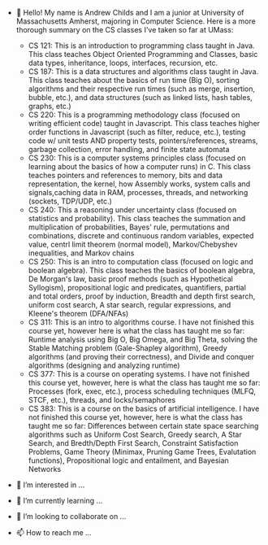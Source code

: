 - 👋 Hello! My name is Andrew Childs and I am a junior at University of Massachusetts Amherst, majoring in Computer Science. Here is a more thorough
  summary on the CS classes I've taken so far at UMass:
    - CS 121: This is an introduction to programming class taught in Java. This class teaches Object Oriented Programming and Classes, basic
      data types, inheritance, loops, interfaces, recursion, etc.
    - CS 187: This is a data structures and algorithms class taught in Java. This class teaches about the basics of run time (Big O), sorting 
      algorithms and their respective run times (such as merge, insertion, bubble, etc.), and data structures (such as linked lists, hash tables,
      graphs, etc.)
    - CS 220: This is a programming methodology class (focused on writing efficient code) taught in Javascript. This class teaches higher order
      functions in Javascript (such as filter, reduce, etc.), testing code w/ unit tests AND property tests, pointers/references, streams, garbage 
      collection, error handling, and finite state automata
    - CS 230: This is a computer systems principles class (focused on learning about the basics of how a computer runs) in C. This class teaches
      pointers and references to memory, bits and data representation, the kernel, how Assembly works, system calls and signals,caching data in RAM, 
      processes, threads, and networking (sockets, TDP/UDP, etc.)
    - CS 240: This a reasoning under uncertainty class (focused on statistics and probability). This class teaches the summation and
      multiplication of probabilities, Bayes' rule, permutations and combinations, discrete and continuous random variables, expected value, 
      centrl limit theorem (normal model), Markov/Chebyshev inequalities, and Markov chains
    - CS 250: This is an intro to computation class (focused on logic and boolean algebra). This class teaches the basics of boolean algebra, 
      De Morgan's law, basic proof methods (such as Hypothetical Syllogism), propositional logic and predicates, quantifiers, partial and total orders,
      proof by induction, Breadth and depth first search, uniform cost search, A star search, regular expressions, and Kleene's theorem (DFA/NFAs)
    - CS 311: This is an intro to algorithms course. I have not finished this course yet, however here is what the class has taught me so far: Runtime
      analysis using Big O, Big Omega, and Big Theta, solving the Stable Matching problem (Gale-Shapley algorithm), Greedy algorithms (and proving
      their correctness), and Divide and conquer algorithms (designing and analyzing runtime)
    - CS 377: This is a course on operating systems. I have not finished this course yet, however, here is what the class has taught me so far: Processes
      (fork, exec, etc.), process scheduling techniques (MLFQ, STCF, etc.), threads, and locks/semaphores
    - CS 383: This is a course on the basics of artificial intelligence. I have not finished this course yet, however, here is what the class has taught
      me so far: Differences between certain state space searching algorithms such as Uniform Cost Search, Greedy search, A Star Search, and Bredth/Depth
      First Search, Constraint Satisfaction Problems, Game Theory (Minimax, Pruning Game Trees, Evalutation functions), Propositional logic and entailment,
      and Bayesian Networks
      
- 👀 I’m interested in ...
- 🌱 I’m currently learning ...
- 💞️ I’m looking to collaborate on ...
- 📫 How to reach me ...

<!---
ajc-617/ajc-617 is a ✨ special ✨ repository because its `README.md` (this file) appears on your GitHub profile.
You can click the Preview link to take a look at your changes.
--->
